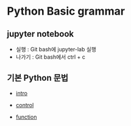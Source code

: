 # Python Basic grammar

## jupyter notebook 

- 실행 : Git bash에 jupyter-lab 실행
- 나가기 : Git bash에서 ctrl + c

## 기본 Python 문법

- [intro](https://github.com/epode4/python_basic/blob/master/01_intro.ipynb)

- [control](https://github.com/epode4/python_basic/blob/master/02_control_of_flow.ipynb)

- [function](https://github.com/epode4/python_basic/blob/master/03_function.ipynb)
